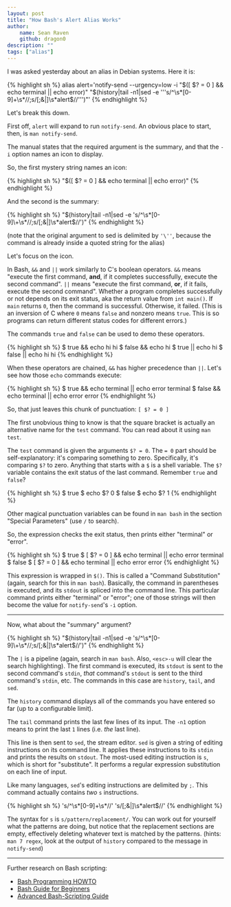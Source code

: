 ```yaml
---
layout: post
title: "How Bash's Alert Alias Works"
author:
    name: Sean Raven
    github: dragon0
description: ""
tags: ["alias"]
---
```


I was asked yesterday about an alias in Debian systems.
Here it is:

{% highlight sh %}
alias alert='notify-send --urgency=low -i "$([ $? = 0 ] && echo terminal || echo error)" "$(history|tail -n1|sed -e '\''s/^\s*[0-9]\+\s*//;s/[;&|]\s*alert$//'\'')"'
{% endhighlight %}

Let's break this down.

First off, `alert` will expand to run `notify-send`.
An obvious place to start, then, is `man notify-send`.

The manual states that the required argument is the summary, and that the
`-i` option names an icon to display.

So, the first mystery string names an icon:

{% highlight sh %}
"$([ $? = 0 ] && echo terminal || echo error)"
{% endhighlight %}

And the second is the summary:

{% highlight sh %}
"$(history|tail -n1|sed -e 's/^\s*[0-9]\+\s*//;s/[;&|]\s*alert$//')"
{% endhighlight %}

(note that the original argument to sed is delimited by `'\''`, because
the command is already inside a quoted string for the alias)

Let's focus on the icon.

In Bash, `&&` and `||` work similarly to C's boolean operators.
`&&` means "execute the first command, **and**, if it completes successfully, execute the second command".
`||` means "execute the first command, **or**, if it fails, execute the second command".
Whether a program completes successfully or not depends on its exit status,
aka the return value from `int main()`.
If `main` returns `0`, then the command is successful.
Otherwise, it failed.
(This is an inversion of C where `0` means `false` and nonzero means `true`.
This is so programs can return different status codes for different errors.)

The commands `true` and `false` can be used to demo these operators.

{% highlight sh %}
$ true && echo hi
hi
$ false && echo hi
$ true || echo hi
$ false || echo hi
hi
{% endhighlight %}

When these operators are chained, `&&` has higher precedence than `||`.
Let's see how those `echo` commands execute:

{% highlight sh %}
$ true && echo terminal || echo error
terminal
$ false && echo terminal || echo error
error
{% endhighlight %}

So, that just leaves this chunk of punctuation: `[ $? = 0 ]`

The first unobvious thing to know is that the square bracket is actually an
alternative name for the `test` command.
You can read about it using `man test`.

The `test` command is given the arguments `$? = 0`.
The `= 0` part should be self-explanatory: it's comparing something to zero.
Specifically, it's comparing `$?` to zero.
Anything that starts with a `$` is a shell variable.
The `$?` variable contains the exit status of the last command.
Remember `true` and `false`?

{% highlight sh %}
$ true
$ echo $?
0
$ false
$ echo $?
1
{% endhighlight %}

Other magical punctuation variables can be found in `man bash` in the section
"Special Parameters" (use `/` to search).

So, the expression checks the exit status, then prints either "terminal" or
"error".

{% highlight sh %}
$ true
$ [ $? = 0 ] && echo terminal || echo error
terminal
$ false
$ [ $? = 0 ] && echo terminal || echo error
error
{% endhighlight %}

This expression is wrapped in `$()`.
This is called a "Command Substitution" (again, search for this in `man bash`).
Basically, the command in parentheses is executed, and its `stdout` is spliced
into the command line.
This particular command prints either "terminal" or "error"; one of those
strings will then become the value for `notify-send`'s `-i` option.

---

Now, what about the "summary" argument?

{% highlight sh %}
"$(history|tail -n1|sed -e 's/^\s*[0-9]\+\s*//;s/[;&|]\s*alert$//')"
{% endhighlight %}

The `|` is a pipeline (again, search in `man bash`. Also, `<esc>-u` will clear
the search highlighting).
The first command is executed, its `stdout` is sent to the second command's
`stdin`, *that* command's `stdout` is sent to the third command's `stdin`, etc.
The commands in this case are `history`, `tail`, and `sed`.

The `history` command displays all of the commands you have entered so far (up
to a configurable limit).

The `tail` command prints the last few lines of its input.
The `-n1` option means to print the last `1` lines (i.e. *the* last line).

This line is then sent to `sed`, the stream editor.
`sed` is given a string of editing instructions on its command line.
It applies these instructions to its `stdin` and prints the results on `stdout`.
The most-used editing instruction is `s`, which is short for "substitute".
It performs a regular expression substitution on each line of input.

Like many languages, `sed`'s editing instructions are delimited by `;`.
This command actually contains *two* `s` instructions.

{% highlight sh %}
's/^\s*[0-9]\+\s*//'
's/[;&|]\s*alert$//'
{% endhighlight %}

The syntax for `s` is `s/pattern/replacement/`.
You can work out for yourself what the patterns are doing, but notice that
the replacement sections are empty, effectively deleting whatever text is
matched by the patterns. (hints: `man 7 regex`, look at the output of `history` compared to the message in `notify-send`)

---

Further research on Bash scripting:

- [Bash Programming HOWTO](http://tldp.org/HOWTO/Bash-Prog-Intro-HOWTO.html)
- [Bash Guide for Beginners](http://tldp.org/LDP/Bash-Beginners-Guide/html/index.html)
- [Advanced Bash-Scripting Guide](http://tldp.org/LDP/abs/html/index.html)

